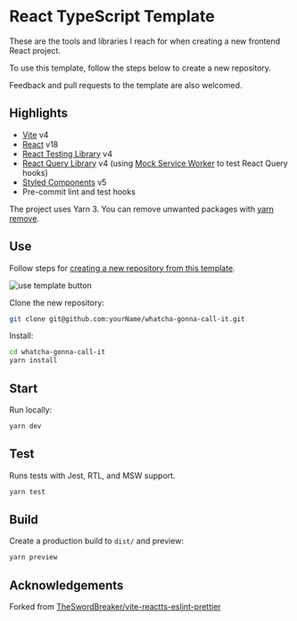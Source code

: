 # React TypeScript Template

These are the tools and libraries I reach for when creating a new frontend React project.

To use this template, follow the steps below to create a new repository.

Feedback and pull requests to the template are also welcomed.

## Highlights

- [Vite](https://vitejs.dev/blog/announcing-vite4.html) v4
- [React](https://reactjs.org/blog/2022/03/29/react-v18.html) v18
- [React Testing Library](https://testing-library.com/docs/react-testing-library/intro) v4
- [React Query Library](https://react-query.tanstack.com/) v4 (using [Mock Service Worker](https://mswjs.io/) to test React Query hooks)
- [Styled Components](https://styled-components.com/) v5
- Pre-commit lint and test hooks

The project uses Yarn 3. You can remove unwanted packages with [yarn remove](https://classic.yarnpkg.com/lang/en/docs/cli/remove/#toc-yarn-remove).

## Use

Follow steps for [creating a new repository from this template](https://docs.github.com/en/repositories/creating-and-managing-repositories/creating-a-repository-from-a-template#creating-a-repository-from-a-template).

![use template button](https://docs.github.com/assets/cb-36544/images/help/repository/use-this-template-button.png)

Clone the new repository:

```bash
git clone git@github.com:yourName/whatcha-gonna-call-it.git
```

Install:

```bash
cd whatcha-gonna-call-it
yarn install
```

## Start

Run locally:

```bash
yarn dev
```

## Test

Runs tests with Jest, RTL, and MSW support.

```bash
yarn test
```

## Build

Create a production build to `dist/` and preview:

```bash
yarn preview
```

## Acknowledgements

Forked from [TheSwordBreaker/vite-reactts-eslint-prettier](https://github.com/TheSwordBreaker/vite-reactts-eslint-prettier)

